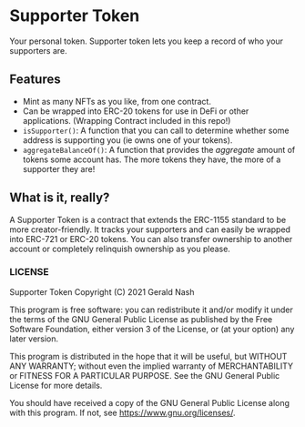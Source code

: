 # Supporter Token

Your personal token. Supporter token lets you keep a record
of who your supporters are.

## Features

- Mint as many NFTs as you like, from one contract.
- Can be wrapped into ERC-20 tokens for use in DeFi or other applications. (Wrapping Contract included in this repo!)
- `isSupporter()`: A function that you can call to determine whether some address is supporting you (ie owns one of your tokens).
- `aggregateBalanceOf()`: A function that provides the _aggregate_ amount of tokens some account has. The more tokens they have, the more of a supporter they are!

## What is it, really?

A Supporter Token is a contract that extends the ERC-1155 standard to be more creator-friendly. It tracks your supporters and can easily be wrapped into ERC-721 or ERC-20 tokens. You can also transfer ownership to another account or completely relinquish ownership as you please.

### LICENSE

Supporter Token
Copyright (C) 2021 Gerald Nash

This program is free software: you can redistribute it and/or modify it under the terms of the GNU General Public License as published by the Free Software Foundation, either version 3 of the License, or (at your option) any later version.

This program is distributed in the hope that it will be useful, but WITHOUT ANY WARRANTY; without even the implied warranty of MERCHANTABILITY or FITNESS FOR A PARTICULAR PURPOSE. See the GNU General Public License for more details.

You should have received a copy of the GNU General Public License along with this program. If not, see <https://www.gnu.org/licenses/>.
